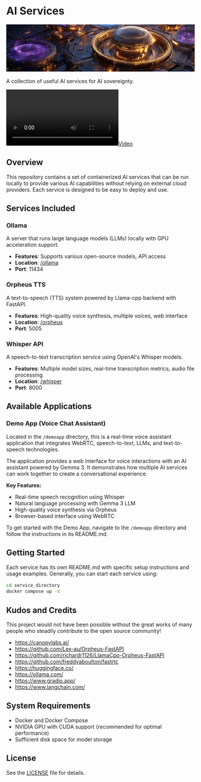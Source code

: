 # AI Services

![Background](background.png)

A collection of useful AI services for AI sovereignty.

[![Video](./video.mp4)](https://github.com/user-attachments/assets/bc656f0d-6071-4ce4-b66b-e0c447435c66)

## Overview

This repository contains a set of containerized AI services that can be run locally to provide various AI capabilities without relying on external cloud providers. Each service is designed to be easy to deploy and use.

## Services Included

### Ollama

A server that runs large language models (LLMs) locally with GPU acceleration support.

- **Features**: Supports various open-source models, API access
- **Location**: [/ollama](./ollama)
- **Port**: 11434

### Orpheus TTS

A text-to-speech (TTS) system powered by Llama-cpp backend with FastAPI.

- **Features**: High-quality voice synthesis, multiple voices, web interface
- **Location**: [/orpheus](./orpheus)
- **Port**: 5005

### Whisper API

A speech-to-text transcription service using OpenAI's Whisper models.

- **Features**: Multiple model sizes, real-time transcription metrics, audio file processing
- **Location**: [/whisper](./whisper)
- **Port**: 8000

## Available Applications

### Demo App (Voice Chat Assistant)

Located in the `/demoapp` directory, this is a real-time voice assistant application that integrates WebRTC, speech-to-text, LLMs, and text-to-speech technologies.

The application provides a web interface for voice interactions with an AI assistant powered by Gemma 3. It demonstrates how multiple AI services can work together to create a conversational experience.

**Key Features:**
- Real-time speech recognition using Whisper
- Natural language processing with Gemma 3 LLM
- High-quality voice synthesis via Orpheus
- Browser-based interface using WebRTC

To get started with the Demo App, navigate to the `/demoapp` directory and follow the instructions in its README.md.

## Getting Started

Each service has its own README.md with specific setup instructions and usage examples. Generally, you can start each service using:

```bash
cd service_directory
docker compose up -d
```

## Kudos and Credits

This project would not have been possible without the great works of many people who steadily contribute to the open source community!

- https://canopylabs.ai/
- https://github.com/Lex-au/Orpheus-FastAPI
- https://github.com/richardr1126/LlamaCpp-Orpheus-FastAPI
- https://github.com/freddyaboulton/fastrtc
- https://huggingface.co/
- https://ollama.com/
- https://www.gradio.app/
- https://www.langchain.com/

## System Requirements

- Docker and Docker Compose
- NVIDIA GPU with CUDA support (recommended for optimal performance)
- Sufficient disk space for model storage

## License

See the [LICENSE](./LICENSE) file for details.
